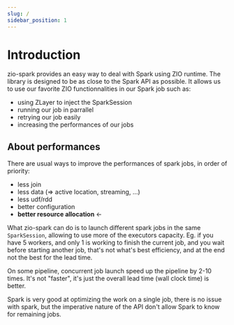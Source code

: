 ```yaml
---
slug: /
sidebar_position: 1
---
```


# Introduction

zio-spark provides an easy way to deal with Spark using ZIO runtime. The library is designed to be as close to the Spark API as possible. It allows us to use our favorite ZIO functionnalities in our Spark job such as:

- using ZLayer to inject the SparkSession
- running our job in parrallel
- retrying our job easily
- increasing the performances of our jobs

## About performances

There are usual ways to improve the performances of spark jobs, in order of priority:

- less join
- less data (=> active location, streaming, ...)
- less udf/rdd
- better configuration
- **better resource allocation** <-

What zio-spark can do is to launch different spark jobs in the same `SparkSession`, allowing to use more of the
executors capacity. Eg. if you have 5 workers, and only 1 is working to finish the current job, and you wait before
starting another job, that's not what's best efficiency, and at the end not the best for the lead time.

On some pipeline, concurrent job launch speed up the pipeline by 2-10 times. It's not "faster", it's just the overall
lead time (wall clock time) is better.

Spark is very good at optimizing the work on a single job, there is no issue with spark, but the imperative nature of
the API don't allow Spark to know for remaining jobs.
